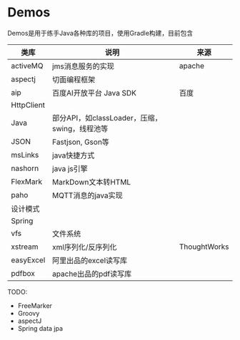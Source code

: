 # Demos

Demos是用于练手Java各种库的项目，使用Gradle构建，目前包含

 类库 | 说明 | 来源
--- | --- | ---
activeMQ | jms消息服务的实现 | apache
aspectj | 切面编程框架
aip | 百度AI开放平台 Java SDK | 百度
HttpClient |
Java | 部分API，如classLoader，压缩，swing，线程池等
JSON |Fastjson, Gson等
msLinks | java快捷方式
nashorn | java js引擎
FlexMark | MarkDown文本转HTML
paho | MQTT消息的java实现
设计模式 |
Spring |
vfs | 文件系统
xstream | xml序列化/反序列化 | ThoughtWorks
easyExcel | 阿里出品的excel读写库
pdfbox | apache出品的pdf读写库

TODO:

* FreeMarker
* Groovy
* aspectJ
* Spring data jpa